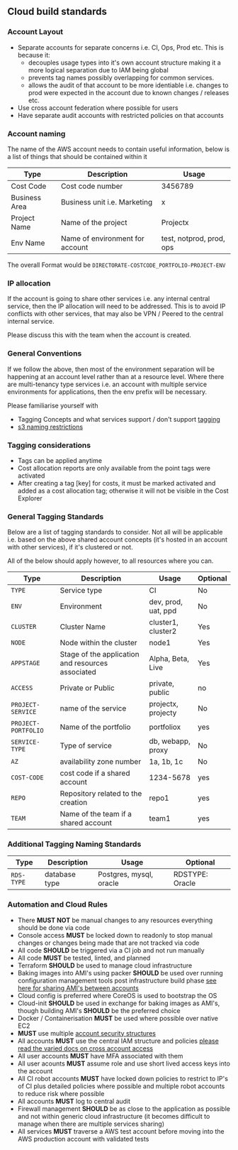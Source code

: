 ## Cloud build standards

### Account Layout

- Separate accounts for separate concerns i.e. CI, Ops, Prod etc. This is because it:
  - decouples usage types into it's own account structure making it a more logical separation due to IAM being global
  - prevents tag names possibly overlapping for common services.
  - allows the audit of that account to be more identiable i.e. changes to prod were expected in the account due to known changes / releases etc.
- Use cross account federation where possible for users
- Have separate audit accounts with restricted policies on that accounts

### Account naming

The name of the AWS account needs to contain useful information, below is a list of things that should be contained within it

| Type | Description | Usage |
| ---- | ------ | ------ |
| Cost Code | Cost code number | 3456789 |
| Business Area | Business unit i.e. Marketing | x |
| Project Name | Name of the project | Projectx |
| Env Name | Name of environment for account | test, notprod, prod, ops |

The overall Format would be `DIRECTORATE-COSTCODE_PORTFOLIO-PROJECT-ENV`

### IP allocation

If the account is going to share other services i.e. any internal central service, then the IP allocation will need to be addressed. This is to avoid IP conflicts with other services, that may also be VPN / Peered to the central internal service.

Please discuss this with the team when the account is created.

### General Conventions

If we follow the above, then most of the environment separation will be happening at an account level rather than at a resource level. Where there are multi-tenancy type services i.e. an account with multiple service environments for applications, then the env prefix will be necessary.

Please familiarise yourself with

- Tagging Concepts and what services support / don't support [tagging](https://docs.aws.amazon.com/AWSEC2/latest/UserGuide/Using_Tags.html)
- [s3 naming restrictions](https://docs.aws.amazon.com/AmazonS3/latest/dev/BucketRestrictions.html)

### Tagging considerations

- Tags can be applied anytime
- Cost allocation reports are only available from the point tags were activated
- After creating a tag [key] for costs, it must be marked activated and added as a cost allocation tag; otherwise it will not be visible in the Cost Explorer

### General Tagging Standards

Below are a list of tagging standards to consider. Not all will be applicable i.e. based on the above shared account concepts (it's hosted in an account with other services), if it's clustered or not.

All of the below should apply however, to all resources where you can.


| Type | Description | Usage | Optional |
| ---- | ------ | ------ | ------|
| `TYPE` | Service type | CI | No |
| `ENV` | Environment | dev, prod, uat, ppd | No |
| `CLUSTER` | Cluster Name | cluster1, cluster2 | Yes |
| `NODE` | Node within the cluster | node1 | Yes |
| `APPSTAGE` | Stage of the application and resources associated | Alpha, Beta, Live | Yes |
| `ACCESS` | Private or Public | private, public | no |
| `PROJECT-SERVICE` | name of the service | projectx, projecty | No |
| `PROJECT-PORTFOLIO` | Name of the portfolio | portfoliox | yes |
| `SERVICE-TYPE` | Type of service | db, webapp, proxy | No |
| `AZ` | availability zone number | 1a, 1b, 1c | No |
| `COST-CODE` | cost code if a shared account | 1234-5678 | yes |
| `REPO` | Repository related to the creation | repo1 | yes |
| `TEAM` | Name of the team if a shared account | team1 | yes |

### Additional Tagging Naming Standards

| Type | Description | Usage | Optional |
| ---- | ------ | ------ | ------|
| `RDS-TYPE` | database type | Postgres, mysql, oracle | RDSTYPE: Oracle | No |

### Automation and Cloud Rules

- There **MUST NOT** be manual changes to any resources everything should be done via code
- Console access **MUST** be locked down to readonly to stop manual changes or changes being made that are not tracked via code
- All code **SHOULD** be triggered via a CI job and not run manually
- All code **MUST** be tested, linted, and planned
- Terraform **SHOULD** be used to manage cloud infrastructure
- Baking images into AMI's using packer **SHOULD** be used over running configuration management tools post infrastructure build phase [see here for sharing AMI's between accounts](https://github.com/chrisns/packer-encrypt-copy)
- Cloud config is preferred where CoreOS is used to bootstrap the OS
- Cloud-init **SHOULD** be used in exchange for baking images as AMI's, though building AMI's **SHOULD** be the preferred choice
- Docker / Containerisation **MUST** be used where possible over native EC2
- **MUST** use multiple [account security structures](https://aws.amazon.com/answers/account-management/aws-multi-account-security-strategy/)
- All accounts **MUST** use the central IAM structure and policies [please read the varied docs on cross account access](https://aws.amazon.com/blogs/security/tag/cross-account-access/)
- All user accounts **MUST** have MFA associated with them
- All user acounts **MUST** assume role and use short lived access keys into the account
- All CI robot accounts **MUST** have locked down policies to restrict to IP's of CI plus detailed policies where possible and multiple robot accounts to reduce risk where possible
- All accounts **MUST** log to central audit
- Firewall management **SHOULD** be as close to the application as possible and not within generic cloud infrastructure (it becomes difficult to manage when there are multiple services sharing)
- All services **MUST** traverse a AWS test account before moving into the AWS production account with validated tests
